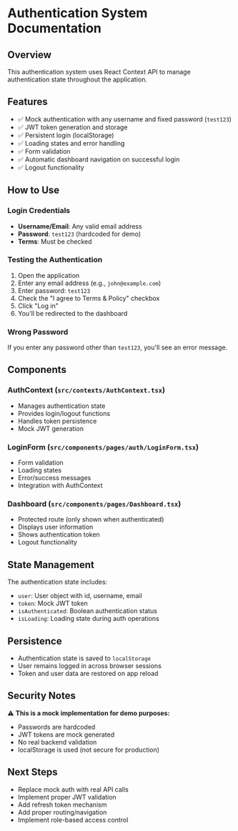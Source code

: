 # Authentication System Documentation

## Overview
This authentication system uses React Context API to manage authentication state throughout the application.

## Features
- ✅ Mock authentication with any username and fixed password (`test123`)
- ✅ JWT token generation and storage
- ✅ Persistent login (localStorage)
- ✅ Loading states and error handling
- ✅ Form validation
- ✅ Automatic dashboard navigation on successful login
- ✅ Logout functionality

## How to Use

### Login Credentials
- **Username/Email**: Any valid email address
- **Password**: `test123` (hardcoded for demo)
- **Terms**: Must be checked

### Testing the Authentication
1. Open the application
2. Enter any email address (e.g., `john@example.com`)
3. Enter password: `test123`
4. Check the "I agree to Terms & Policy" checkbox
5. Click "Log in"
6. You'll be redirected to the dashboard

### Wrong Password
If you enter any password other than `test123`, you'll see an error message.

## Components

### AuthContext (`src/contexts/AuthContext.tsx`)
- Manages authentication state
- Provides login/logout functions
- Handles token persistence
- Mock JWT generation

### LoginForm (`src/components/pages/auth/LoginForm.tsx`)
- Form validation
- Loading states
- Error/success messages
- Integration with AuthContext

### Dashboard (`src/components/pages/Dashboard.tsx`)
- Protected route (only shown when authenticated)
- Displays user information
- Shows authentication token
- Logout functionality

## State Management
The authentication state includes:
- `user`: User object with id, username, email
- `token`: Mock JWT token
- `isAuthenticated`: Boolean authentication status
- `isLoading`: Loading state during auth operations

## Persistence
- Authentication state is saved to `localStorage`
- User remains logged in across browser sessions
- Token and user data are restored on app reload

## Security Notes
⚠️ **This is a mock implementation for demo purposes:**
- Passwords are hardcoded
- JWT tokens are mock generated
- No real backend validation
- localStorage is used (not secure for production)

## Next Steps
- Replace mock auth with real API calls
- Implement proper JWT validation
- Add refresh token mechanism
- Add proper routing/navigation
- Implement role-based access control